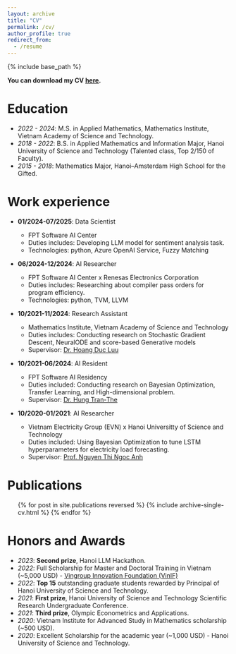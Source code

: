 ```yaml
---
layout: archive
title: "CV"
permalink: /cv/
author_profile: true
redirect_from:
  - /resume
---
```


{% include base_path %}

**You can download my CV [here](https://drive.google.com/file/d/1FBILXjOc3lZ5JCMcZZXet-rahf7O5au9/view?usp=sharing).**

Education
======
* *2022 - 2024*: M.S. in Applied Mathematics, Mathematics Institute, Vietnam Academy of Science and Technology.
* *2018 - 2022*: B.S. in Applied Mathematics and Information Major, Hanoi University of Science and Technology (Talented class, Top 2/150 of Faculty).
* *2015 - 2018*: Mathematics Major, Hanoi–Amsterdam High School for the Gifted.

Work experience
======
* **01/2024-07/2025**: Data Scientist
  * FPT Software AI Center
  * Duties includes: Developing LLM model for sentiment analysis task.
  * Technologies: python, Azure OpenAI Service, Fuzzy Matching

* **06/2024-12/2024**: AI Researcher
  * FPT Software AI Center x Renesas Electronics Corporation
  * Duties includes: Researching about compiler pass orders for program efficiency.
  * Technologies: python, TVM, LLVM

* **10/2021-11/2024**: Research Assistant
  * Mathematics Institute, Vietnam Academy of Science and Technology
  * Duties includes: Conducting research on Stochastic Gradient Descent, NeuralODE and score-based Generative models
  * Supervisor: [Dr. Hoang Duc Luu](https://scholar.google.com/citations?user=GEt6qKUAAAAJ&hl=en)

* **10/2021-06/2024**: AI Resident
  * FPT Software AI Residency
  * Duties included: Conducting research on Bayesian Optimization, Transfer Learning, and High-dimensional problem.
  * Supervisor: [Dr. Hung Tran-The](https://scholar.google.com/citations?user=um-FS-gAAAAJ&hl=en)

* **10/2020-01/2021**: AI Researcher
  * Vietnam Electricity Group (EVN) x Hanoi Universitty of Science and Technology
  * Duties included: Using Bayesian Optimization to tune LSTM hyperparameters for electricity load forecasting.
  * Supervisor: [Prof. Nguyen Thi Ngoc Anh](https://scholar.google.com/citations?user=x-H87vsAAAAJ&hl=en)

Publications
======
  <ul>{% for post in site.publications reversed %}
    {% include archive-single-cv.html %}
  {% endfor %}</ul>

Honors and Awards
======
* *2023*: **Second prize**, Hanoi LLM Hackathon.
* *2022*: Full Scholarship for Master and Doctoral Training in Vietnam (~5,000 USD) - [Vingroup Innovation Foundation (VinIF)](https://vinif.org/en/sponsor-programs/postgraduate-scholarships/)
* *2022*: **Top 15** outstanding graduate students rewarded by Principal of Hanoi University of Science and Technology.
* *2021*: **First prize**, Hanoi University of Science and Technology Scientific Research Undergraduate Conference.
* *2021*: **Third prize**, Olympic Econometrics and Applications.
* *2020*: Vietnam Institute for Advanced Study in Mathematics scholarship (~500 USD).
* *2020*: Excellent Scholarship for the academic year (~1,000 USD) - Hanoi University of Science and Technology.
